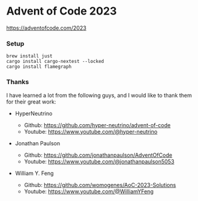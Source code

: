 # Advent of Code 2023

https://adventofcode.com/2023

### Setup

```
brew install just
cargo install cargo-nextest --locked
cargo install flamegraph
```

### Thanks

I have learned a lot from the following guys, and I would like to thank them for their great work:

- HyperNeutrino

  - Github: https://github.com/hyper-neutrino/advent-of-code
  - Youtube: https://www.youtube.com/@hyper-neutrino

- Jonathan Paulson

  - Github: https://github.com/jonathanpaulson/AdventOfCode
  - Youtube: https://www.youtube.com/@jonathanpaulson5053

- William Y. Feng
  - Github: https://github.com/womogenes/AoC-2023-Solutions
  - Youtube: https://www.youtube.com/@WilliamYFeng
